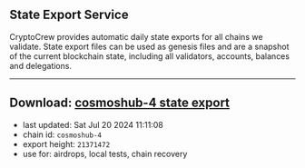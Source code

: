 ## State Export Service
CryptoCrew provides automatic daily state exports for all chains we validate. State export files can be used as genesis files and are a snapshot of the current blockchain state, including all validators, accounts, balances and delegations.

---
**Download: [cosmoshub-4 state export](https://dl-eu2.ccvalidators.com/SERVICE/cosmoshub/cosmoshub-4_export_21371472.json)**
---

- last updated: Sat Jul 20 2024 11:11:08
- chain id: `cosmoshub-4`
- export height: `21371472`
- use for: airdrops, local tests, chain recovery
